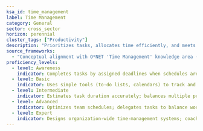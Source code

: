 ```yaml
---
ksa_id: time_management
label: Time Management
category: General
sector: cross_sector
horizon: perennial
cluster_tags: ["Productivity"]
description: "Prioritizes tasks, allocates time efficiently, and meets deadlines consistently."
source_frameworks:
  - "Conceptual alignment with O*NET 'Time Management' knowledge area (public domain)"
proficiency_levels:
  - level: Awareness
    indicator: Completes tasks by assigned deadlines when schedules are provided.
  - level: Basic
    indicator: Uses simple tools (to-do lists, calendars) to track and prioritize daily tasks.
  - level: Intermediate
    indicator: Estimates task duration accurately; balances multiple projects; buffers for contingencies.
  - level: Advanced
    indicator: Optimizes team schedules; delegates tasks to balance workload; employs techniques (e.g., Pomodoro, time-boxing).
  - level: Expert
    indicator: Designs organization-wide time-management systems; coaches others on advanced prioritization and throughput optimization.
---
```

